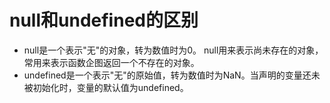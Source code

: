 # **null和undefined的区别**



- null是一个表示"无"的对象，转为数值时为0。 null用来表示尚未存在的对象，常用来表示函数企图返回一个不存在的对象。
- undefined是一个表示"无"的原始值，转为数值时为NaN。当声明的变量还未被初始化时，变量的默认值为undefined。

